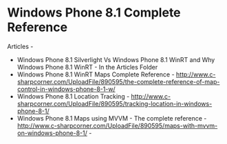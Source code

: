 # Windows Phone 8.1 Complete Reference
Articles -

* Windows Phone 8.1 Silverlight Vs Windows Phone 8.1 WinRT and Why Windows Phone 8.1 WinRT - In the Articles Folder
* Windows Phone 8.1 WinRT Maps Complete Reference - http://www.c-sharpcorner.com/UploadFile/890595/the-complete-reference-of-map-control-in-windows-phone-8-1-w/
* Windows Phone 8.1 Location Tracking - http://www.c-sharpcorner.com/UploadFile/890595/tracking-location-in-windows-phone-8-1/
* Windows Phone 8.1 Maps using MVVM - The complete reference - http://www.c-sharpcorner.com/UploadFile/890595/maps-with-mvvm-on-windows-phone-8-1/ -
